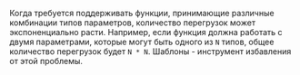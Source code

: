 Когда требуется поддерживать функции, принимающие различные комбинации типов параметров, количество перегрузок может экспоненциально расти. Например, если функция должна работать с двумя параметрами, которые могут быть одного из `N` типов, общее количество перегрузок будет `N * N`. Шаблоны - инструмент избавления от этой проблемы.
